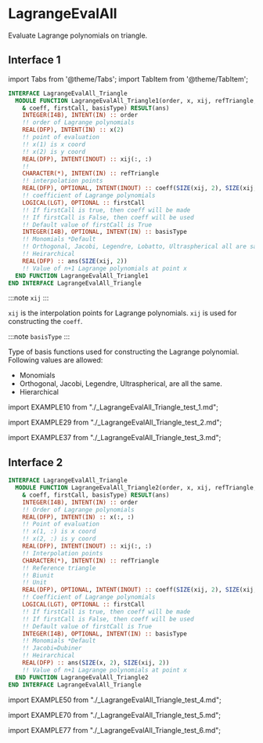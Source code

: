 # LagrangeEvalAll

Evaluate Lagrange polynomials on triangle.

## Interface 1

import Tabs from '@theme/Tabs';
import TabItem from '@theme/TabItem';

<Tabs>
<TabItem value="interface" label="܀ Interface" default>

```fortran
INTERFACE LagrangeEvalAll_Triangle
  MODULE FUNCTION LagrangeEvalAll_Triangle1(order, x, xij, refTriangle, &
    & coeff, firstCall, basisType) RESULT(ans)
    INTEGER(I4B), INTENT(IN) :: order
    !! order of Lagrange polynomials
    REAL(DFP), INTENT(IN) :: x(2)
    !! point of evaluation
    !! x(1) is x coord
    !! x(2) is y coord
    REAL(DFP), INTENT(INOUT) :: xij(:, :)
    !!
    CHARACTER(*), INTENT(IN) :: refTriangle
    !! interpolation points
    REAL(DFP), OPTIONAL, INTENT(INOUT) :: coeff(SIZE(xij, 2), SIZE(xij, 2))
    !! coefficient of Lagrange polynomials
    LOGICAL(LGT), OPTIONAL :: firstCall
    !! If firstCall is true, then coeff will be made
    !! If firstCall is False, then coeff will be used
    !! Default value of firstCall is True
    INTEGER(I4B), OPTIONAL, INTENT(IN) :: basisType
    !! Monomials *Default
    !! Orthogonal, Jacobi, Legendre, Lobatto, Ultraspherical all are same
    !! Heirarchical
    REAL(DFP) :: ans(SIZE(xij, 2))
    !! Value of n+1 Lagrange polynomials at point x
  END FUNCTION LagrangeEvalAll_Triangle1
END INTERFACE LagrangeEvalAll_Triangle
```

:::note `xij`
:::

`xij` is the interpolation points for Lagrange polynomials. `xij` is used for constructing the `coeff`. 


:::note `basisType`
:::

Type of basis functions used for constructing the Lagrange polynomial. Following values are allowed: 

- Monomials 
- Orthogonal, Jacobi, Legendre, Ultraspherical, are all the same. 
- Hierarchical

</TabItem>

<TabItem value="equidistance" label="️܀ Equidistance">

import EXAMPLE10 from "./_LagrangeEvalAll_Triangle_test_1.md";

<EXAMPLE10 />

</TabItem>

<TabItem value="jacobi" label="Jacobi">

import EXAMPLE29 from "./_LagrangeEvalAll_Triangle_test_2.md";

<EXAMPLE29 />

</TabItem>

<TabItem value="heirarchical" label="Heirarchical">

import EXAMPLE37 from "./_LagrangeEvalAll_Triangle_test_3.md";

<EXAMPLE37 />

</TabItem>

<TabItem value="close" label="↢ ">

</TabItem>
</Tabs>

## Interface 2

<Tabs>
<TabItem value="interface" label="܀ Interface" default>

```fortran
INTERFACE LagrangeEvalAll_Triangle
  MODULE FUNCTION LagrangeEvalAll_Triangle2(order, x, xij, refTriangle, &
    & coeff, firstCall, basisType) RESULT(ans)
    INTEGER(I4B), INTENT(IN) :: order
    !! Order of Lagrange polynomials
    REAL(DFP), INTENT(IN) :: x(:, :)
    !! Point of evaluation
    !! x(1, :) is x coord
    !! x(2, :) is y coord
    REAL(DFP), INTENT(INOUT) :: xij(:, :)
    !! Interpolation points
    CHARACTER(*), INTENT(IN) :: refTriangle
    !! Reference triangle
    !! Biunit
    !! Unit
    REAL(DFP), OPTIONAL, INTENT(INOUT) :: coeff(SIZE(xij, 2), SIZE(xij, 2))
    !! Coefficient of Lagrange polynomials
    LOGICAL(LGT), OPTIONAL :: firstCall
    !! If firstCall is true, then coeff will be made
    !! If firstCall is False, then coeff will be used
    !! Default value of firstCall is True
    INTEGER(I4B), OPTIONAL, INTENT(IN) :: basisType
    !! Monomials *Default
    !! Jacobi=Dubiner
    !! Heirarchical
    REAL(DFP) :: ans(SIZE(x, 2), SIZE(xij, 2))
    !! Value of n+1 Lagrange polynomials at point x
  END FUNCTION LagrangeEvalAll_Triangle2
END INTERFACE LagrangeEvalAll_Triangle
```

</TabItem>

<TabItem value="equidistance" label="️܀ Equidistance">

import EXAMPLE50 from "./_LagrangeEvalAll_Triangle_test_4.md";

<EXAMPLE50 />

</TabItem>

<TabItem value="jacobi" label="Jacobi">

import EXAMPLE70 from "./_LagrangeEvalAll_Triangle_test_5.md";

<EXAMPLE70 />

</TabItem>

<TabItem value="heirarchical" label="Heirarchical">

import EXAMPLE77 from "./_LagrangeEvalAll_Triangle_test_6.md";

<EXAMPLE77 />

</TabItem>

<TabItem value="close" label="↢ ">

</TabItem>
</Tabs>
